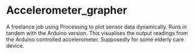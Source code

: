 # Accelerometer_grapher
A freelance job using Processing to plot sensor data dynamically. Runs in tandem with the Arduino version. This visualises the output readings from the Arduino controlled accelerometer. Supposedly for some elderly care device.  
